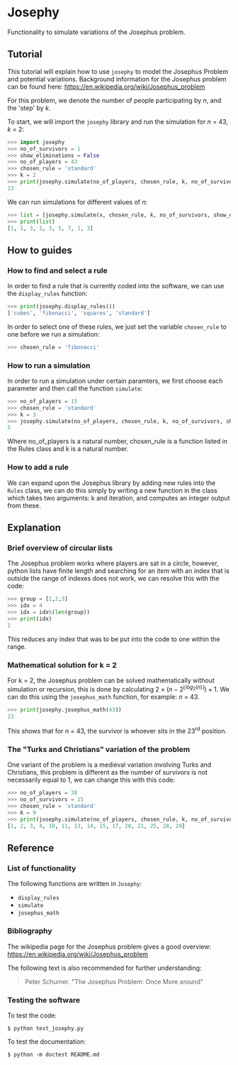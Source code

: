 # Josephy

Functionality to simulate variations of the Josephus problem.

## Tutorial

This tutorial will explain how to use `josephy` to model the Josephus Problem and potential variations. Background information for the Josephus problem can be found here: <https://en.wikipedia.org/wiki/Josephus_problem> 

For this problem, we denote the number of people participating by $n$, and the 'step' by $k$.

To start, we will import the `josephy` library and run the simulation for $n$ = 43, $k$ = 2:

```python
>>> import josephy
>>> no_of_survivors = 1
>>> show_eliminations = False
>>> no_of_players = 43
>>> chosen_rule = 'standard'
>>> k = 2
>>> print(josephy.simulate(no_of_players, chosen_rule, k, no_of_survivors, show_eliminations))
23

```
We can run simulations for different values of $n$:

```python
>>> list = [josephy.simulate(x, chosen_rule, k, no_of_survivors, show_eliminations) for x in range(1,10)]
>>> print(list)
[1, 1, 3, 1, 3, 5, 7, 1, 3]

```

## How to guides
### How to find and select a rule
In order to find a rule that is currently coded into the software, we can use the `display_rules` function:
```python
>>> print(josephy.display_rules())
['cubes', 'fibonacci', 'squares', 'standard']

```
In order to select one of these rules, we just set the variable `chosen_rule` to one before we run a simulation:
```python
>>> chosen_rule = 'fibonacci'

```
### How to run a simulation
In order to run a simulation under certain paramters, we first choose each parameter and then call the function `simulate`:
```python
>>> no_of_players = 15
>>> chosen_rule = 'standard'
>>> k = 3
>>> josephy.simulate(no_of_players, chosen_rule, k, no_of_survivors, show_eliminations)
5

```
Where no_of_players is a natural number,
chosen_rule is a function listed in the Rules class and 
k is a natural number.


### How to add a rule
We can expand upon the Josephus library by adding new rules into the `Rules` class, we can do this simply by writing a new function in the class which takes two arguments: k and iteration, and computes an integer output from these.
## Explanation
### Brief overview of circular lists
The Josephus problem works where players are sat in a circle, however, python lists have finite length and searching for an item with an index that is outside the range of indexes does not work, we can resolve this with the code: 
```python
>>> group = [1,2,3]
>>> idx = 4
>>> idx = idx%(len(group))
>>> print(idx)
1

```
This reduces any index that was to be put into the code to one within the range.

### Mathematical solution for k = 2
For k = 2, the Josephus problem can be solved mathematically without simulation or recursion, this is done by calculating $2\times(n - 2^{\lfloor log{_2}(n)\rfloor})+1$.
We can do this using the `josephus_math` function, for example: $n$ = 43.

```python
>>> print(josephy.josephus_math(43))
23

```
This shows that for $n$ = 43, the survivor is whoever sits in the ${23}^{rd}$ position.
### The "Turks and Christians" variation of the problem
One variant of the problem is a medieval variation involving Turks and Christians, this problem is different as the number of survivors is not necessarily equal to 1, we can change this with this code:
```python
>>> no_of_players = 30
>>> no_of_survivors = 15
>>> chosen_rule = 'standard'
>>> k = 9
>>> print(josephy.simulate(no_of_players, chosen_rule, k, no_of_survivors, show_eliminations))
[1, 2, 3, 4, 10, 11, 13, 14, 15, 17, 20, 21, 25, 28, 29]

```

## Reference
### List of functionality
The following functions are written in `Josephy`:
- `display_rules`
- `simulate`
- `josephus_math`
### Bibliography
The wikipedia page for the Josephus problem gives a good overview: <https://en.wikipedia.org/wiki/Josephus_problem>

The following text is also recommended for further understanding:

>Peter Schumer. "The Josephus Problem: Once More around"



### Testing the software

To test the code:

```
$ python test_josephy.py
```

To test the documentation:

```
$ python -m doctest README.md
```